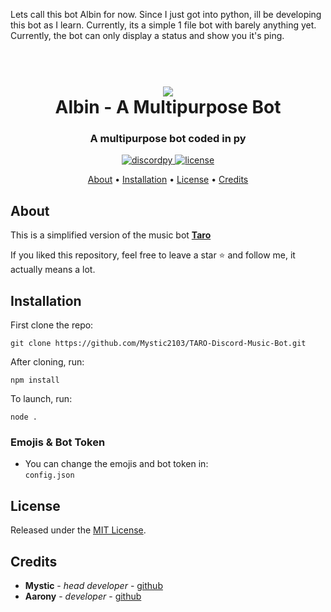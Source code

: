 Lets call this bot Albin for now. Since I just got into python, ill be developing this bot as I learn. Currently, its a simple 1 file bot with barely anything yet. Currently, the bot can only display a status and show you it's ping.


<h1 align="center">
 <br>
  <a href="https://github.com/Mystic2103"><img src="https://bit.ly/3fK4nNL"></a>
  <br>
  Albin - A Multipurpose Bot
  <br>
</h1>

<h3 align=center>A multipurpose bot coded in py</h3>


<div align=center>
  
  <a href="https://www.python.org/">
    <img src="https://img.shields.io/badge/Made%20with-Python-1f425f.svg" alt="discordpy">
  </a>

  <a href="https://github.com/Mystic2103/TARO-Discord-Music-Bot/blob/main/LICENSE">
    <img src="https://img.shields.io/badge/license-MIT-blue" alt="license">
  </a>

</div>

<p align="center">
  <a href="#about">About</a>
  •
  <a href="#installation">Installation</a>
  •
  <a href="#license">License</a>
  •
  <a href="#credits">Credits</a>
</p>

## About

This is a simplified version of the music bot **[Taro](https://movemain2021.wixsite.com/move/taro "Taro")**

If you liked this repository, feel free to leave a star ⭐ and follow me, it actually means a lot.

## Installation

First clone the repo:
```
git clone https://github.com/Mystic2103/TARO-Discord-Music-Bot.git
```
After cloning, run:
```
npm install
```
To launch, run:
```
node .
```

### Emojis & Bot Token
- You can change the emojis and bot token in: <br>
`config.json` <br>

## License

Released under the [MIT License](https://github.com/Mystic2103/TARO-Discord-Music-Bot/blob/main/LICENSE).

## Credits

* **Mystic** - *head developer* - [github](https://github.com/Mystic2103)
* **Aarony** - *developer*  - [github](https://github.com/Adriichu)